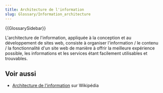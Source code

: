 ```yaml
---
title: Architecture de l'information
slug: Glossary/Information_architecture
---
```


{{GlossarySidebar}}

L'architecture de l'information, appliquée à la conception et au développement de sites web, consiste à organiser l'information / le contenu / la fonctionnalité d'un site web de manière à offrir la meilleure expérience possible, les informations et les services étant facilement utilisables et trouvables.

## Voir aussi

- [Architecture de l'information](https://fr.wikipedia.org/wiki/Architecture_de_l'information) sur Wikipédia
